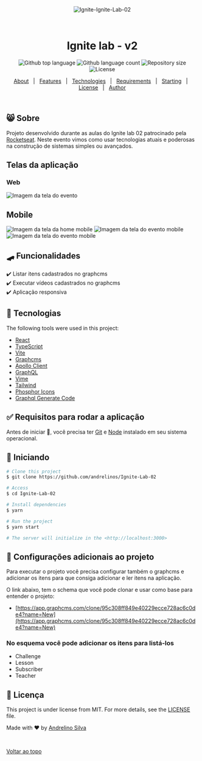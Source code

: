 <div align="center" id="top">
  <img src="./.github/home.png" alt="Ignite-Ignite-Lab-02" />

  &#xa0;

  <!-- <a href="https://lab02.netlify.app">Demo</a> -->
</div>

<h1 align="center">Ignite lab - v2</h1>

<p align="center">
  <img alt="Github top language" src="https://img.shields.io/github/languages/top/andrelinos/Ignite-Lab-02?color=56BEB8">

  <img alt="Github language count" src="https://img.shields.io/github/languages/count/andrelinos/Ignite-Lab-02?color=56BEB8">

  <img alt="Repository size" src="https://img.shields.io/github/repo-size/andrelinos/Ignite-Lab-02?color=56BEB8">

  <img alt="License" src="https://img.shields.io/github/license/andrelinos/Ignite-Lab-02?color=56BEB8">

  <!-- <img alt="Github issues" src="https://img.shields.io/github/issues/andrelinos/Ignite-Lab-02?color=56BEB8" /> -->

  <!-- <img alt="Github forks" src="https://img.shields.io/github/forks/andrelinos/Ignite-Lab-02?color=56BEB8" /> -->

  <!-- <img alt="Github stars" src="https://img.shields.io/github/stars/andrelinos/Ignite-Lab-02?color=56BEB8" /> -->
</p>

<!-- Status -->

<!-- <h4 align="center">
	🚧  Lab 02 🚀 Under construction...  🚧
</h4>

<hr> -->

<p align="center">
  <a href="#dart-about">About</a> &#xa0; | &#xa0;
  <a href="#sparkles-features">Features</a> &#xa0; | &#xa0;
  <a href="#rocket-technologies">Technologies</a> &#xa0; | &#xa0;
  <a href="#white_check_mark-requirements">Requirements</a> &#xa0; | &#xa0;
  <a href="#checkered_flag-starting">Starting</a> &#xa0; | &#xa0;
  <a href="#memo-license">License</a> &#xa0; | &#xa0;
  <a href="https://github.com/andrelinos" target="_blank">Author</a>
</p>

<br>

## 😸 Sobre ##

Projeto desenvolvido durante as aulas do Ignite lab 02 patrocinado pela <a href="https://rocketseat.com.br/"> Rocketseat</a>.
Neste evento vimos como usar tecnologias atuais e poderosas na construção de sistemas simples ou avançados.

## Telas da aplicação

### Web ##

<img src="./.github/home-event.png" alt="Imagem da tela do evento" />

## Mobile ##

<img src="./.github/home-mobile.png" alt="Imagem da tela da home mobile" />
<img src="./.github/home-event-mobile.png" alt="Imagem da tela do evento mobile" />
<img src="./.github/sidebar-mobile.png" alt="Imagem da tela do evento mobile" />

## :skateboard: Funcionalidades ##

:heavy_check_mark: Listar itens cadastrados no graphcms\
:heavy_check_mark: Executar vídeos cadastrados no graphcms\
:heavy_check_mark: Aplicação responsiva

## :rocket: Tecnologias ##

The following tools were used in this project:

- [React](https://pt-br.reactjs.org/)
- [TypeScript](https://www.typescriptlang.org/)
- [Vite](https://vitejs.dev/)
- [Graphcms](https://graphcms.com/)
- [Apollo Client](https://www.apollographql.com/)
- [GraphQL](https://graphql.org/)
- [Vime](https://vimejs.com/)
- [Tailwind](https://tailwindcss.com/)
- [Phosphor Icons](https://phosphoricons.com/)
- [Graphql Generate Code](https://www.graphql-code-generator.com/)

## :white_check_mark: Requisitos para rodar a aplicação ##

Antes de iniciar :checkered_flag:, você precisa ter [Git](https://git-scm.com) e [Node](https://nodejs.org/en/) instalado em seu sistema operacional.

## :checkered_flag: Iniciando ##

```bash
# Clone this project
$ git clone https://github.com/andrelinos/Ignite-Lab-02

# Access
$ cd Ignite-Lab-02

# Install dependencies
$ yarn

# Run the project
$ yarn start

# The server will initialize in the <http://localhost:3000>
```

## 📡 Configurações adicionais ao projeto ##

Para executar o projeto você precisa configurar também o graphcms e adicionar os itens para que consiga adicionar e ler itens na aplicação.

O link abaixo, tem o schema que você pode clonar e usar como base para entender o projeto:

- [https://app.graphcms.com/clone/95c308ff849e40229ecce728ac6c0de4?name=New](https://app.graphcms.com/clone/95c308ff849e40229ecce728ac6c0de4?name=New)

### No esquema você pode adicionar os itens para listá-los

- Challenge
- Lesson
- Subscriber
- Teacher

## :memo: Licença ##

This project is under license from MIT. For more details, see the [LICENSE](LICENSE.md) file.

Made with :heart: by <a href="https://github.com/andrelinos" target="_blank">Andrelino Silva</a>

&#xa0;

<a href="#top">Voltar ao topo</a>

